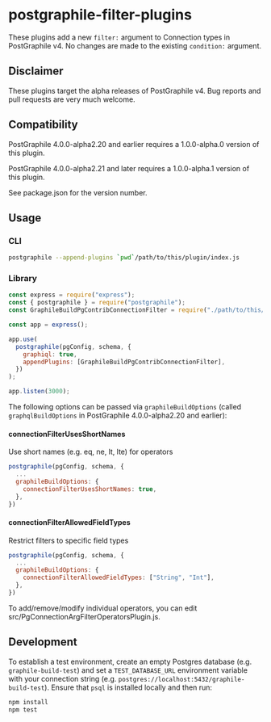 # postgraphile-filter-plugins
These plugins add a new `filter:` argument to Connection types in PostGraphile v4.  No changes are made to the existing `condition:` argument.

## Disclaimer

These plugins target the alpha releases of PostGraphile v4.  Bug reports and pull requests are very much welcome.

## Compatibility

PostGraphile 4.0.0-alpha2.20 and earlier requires a 1.0.0-alpha.0 version of this plugin.

PostGraphile 4.0.0-alpha2.21 and later requires a 1.0.0-alpha.1 version of this plugin.

See package.json for the version number.

## Usage

### CLI

``` bash
postgraphile --append-plugins `pwd`/path/to/this/plugin/index.js
```

### Library

``` js
const express = require("express");
const { postgraphile } = require("postgraphile");
const GraphileBuildPgContribConnectionFilter = require("./path/to/this/plugin/index.js");

const app = express();

app.use(
  postgraphile(pgConfig, schema, {
    graphiql: true,
    appendPlugins: [GraphileBuildPgContribConnectionFilter],
  })
);

app.listen(3000);
```

The following options can be passed via `graphileBuildOptions` (called `graphqlBuildOptions` in PostGraphile 4.0.0-alpha2.20 and earlier):

#### connectionFilterUsesShortNames
Use short names (e.g. eq, ne, lt, lte) for operators
``` js
postgraphile(pgConfig, schema, {
  ...
  graphileBuildOptions: {
    connectionFilterUsesShortNames: true,
  },
})
```

#### connectionFilterAllowedFieldTypes
Restrict filters to specific field types
``` js
postgraphile(pgConfig, schema, {
  ...
  graphileBuildOptions: {
    connectionFilterAllowedFieldTypes: ["String", "Int"],
  },
})
```

To add/remove/modify individual operators, you can edit src/PgConnectionArgFilterOperatorsPlugin.js.

## Development

To establish a test environment, create an empty Postgres database (e.g. `graphile-build-test`) and set a `TEST_DATABASE_URL` environment variable with your connection string (e.g. `postgres://localhost:5432/graphile-build-test`).  Ensure that `psql` is installed locally and then run:
``` bash
npm install
npm test
```